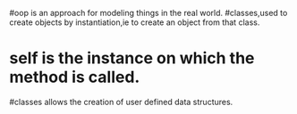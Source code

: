 #oop is an approach for  modeling things in the real world.
#classes,used to create objects by instantiation,ie to create an object from that class.
# self is the instance on which the method is called.
#classes allows the creation of user defined data structures. 
